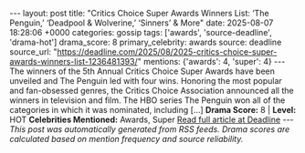 --- layout: post title: "Critics Choice Super Awards Winners List: ‘The Penguin,’ ‘Deadpool & Wolverine,’ ‘Sinners’ & More" date: 2025-08-07 18:28:06 +0000 categories: gossip tags: ['awards', 'source-deadline', 'drama-hot'] drama_score: 8 primary_celebrity: awards source: deadline source_url: "https://deadline.com/2025/08/2025-critics-choice-super-awards-winners-list-1236481393/" mentions: {'awards': 4, 'super': 4} --- The winners of the 5th Annual Critics Choice Super Awards have been unveiled and The Penguin led with four wins. Honoring the most popular and fan-obsessed genres, the Critics Choice Association announced all the winners in television and film. The HBO series The Penguin won all of the categories in which it was nominated, including […] **Drama Score:** 8 | **Level:** HOT **Celebrities Mentioned:** Awards, Super [Read full article at Deadline](https://deadline.com/2025/08/2025-critics-choice-super-awards-winners-list-1236481393/) --- *This post was automatically generated from RSS feeds. Drama scores are calculated based on mention frequency and source reliability.*